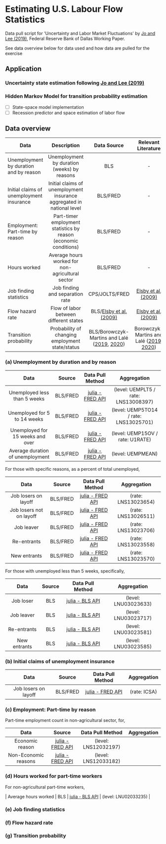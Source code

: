 # Estimating U.S. Labour Flow Statistics
Data pull script for 'Uncertainty and Labor Market Fluctuations' by [Jo and Lee (2019)](https://doi.org/10.24149/wp1904), Federal Reserve Bank of Dallas Working Paper.

See data overview below for data used and how data are pulled for the exercise

## Application
### Uncertainty state estimation following [Jo and Lee (2019)](https://doi.org/10.24149/wp1904)
### Hidden Markov Model for transition probability estimation
- [ ] State-space model implementation
- [ ] Recession predictor and space estimation of labor flow

## Data overview
| Data | Description | Data Source | Relevant Literature |
| --- | :---: | :---: | :---: |
| Unemployment by duration and by reason | Unemployment by duration (weeks) by reasons | BLS |  - |
| Initial claims of unemployment insurance | Initial claims of unemployment insurance aggregated in national level | BLS/FRED | - | - |
| Employment: Part-time by reason | Part-timer employment statistics by reason (economic conditions) | BLS/FRED | - |
| Hours worked | Average hours worked for non-agricultural sector | BLS/FRED | - |
| Job finding statistics | Job finding and separation rate | CPS/JOLTS/FRED | [Elsby et al. (2009)](https://doi.org/10.1257/mac.1.1.84) |
| Flow hazard rate | Flow of labor between different states | BLS/[Elsby et al. (2009)](https://doi.org/10.1257/mac.1.1.84) | [Elsby et al. (2009)](https://doi.org/10.1257/mac.1.1.84) |
| Transition probability | Probability of changing employment state/status | BLS/Borowczyk-Martins and Lalé ([2019](https://doi.org/10.1257/mac.20160078), [2020](https://doi.org/10.1016/j.labeco.2020.101940)) | Borowczyk-Martins and Lalé ([2019](https://doi.org/10.1257/mac.20160078), [2020](https://doi.org/10.1016/j.labeco.2020.101940)) |

### (a) Unemployment by duration and by reason

| Data | Source | Data Pull Method | Aggregation |
| :---: | :---: | :---: | :---: |
| Unemployed less than 5 weeks | BLS/FRED | [julia - FRED API](https://github.com/micahjsmith/FredData.jl) | (level: UEMPLT5 / rate: LNS13008397) |
| Unemployed for 5 to 14 weeks | BLS/FRED | [julia - FRED API](https://github.com/micahjsmith/FredData.jl) | (level: UEMP5TO14 / rate: LNS13025701) |
| Unemployed for 15 weeks and over | BLS/FRED | [julia - FRED API](https://github.com/micahjsmith/FredData.jl) | (level: UEMP15OV / rate: U1RATE) |
| Average duration of unemployment | BLS/FRED | [julia - FRED API](https://github.com/micahjsmith/FredData.jl) | (level: UEMPMEAN) |

For those with specific reasons, as a percent of total unemployed,

| Data | Source | Data Pull Method | Aggregation |
| :---: | :---: | :---: | :---: |
| Job losers on layoff | BLS/FRED | [julia - FRED API](https://github.com/micahjsmith/FredData.jl) | (rate: LNS13023654) |
| Job losers not on layoff | BLS/FRED | [julia - FRED API](https://github.com/micahjsmith/FredData.jl) | (rate: LNS13026511) |
| Job leaver | BLS/FRED | [julia - FRED API](https://github.com/micahjsmith/FredData.jl) | (rate: LNS13023706) |
| Re-entrants | BLS/FRED | [julia - FRED API](https://github.com/micahjsmith/FredData.jl) | (rate: LNS13023558) |
| New entrants | BLS/FRED | [julia - FRED API](https://github.com/micahjsmith/FredData.jl) | (rate: LNS13023570) |

For those with unemployed less than 5 weeks, specifically,

| Data | Source | Data Pull Method | Aggregation |
| :---: | :---: | :---: | :---: |
| Job loser | BLS | [julia - BLS API](https://www.bls.gov/developers/api_sample_code.htm) | (level: LNU03023633) |
| Job leaver | BLS | [julia - BLS API](https://www.bls.gov/developers/api_sample_code.htm) | (level: LNU03023717) |
| Re-entrants  | BLS | [julia - BLS API](https://www.bls.gov/developers/api_sample_code.htm) | (level: LNU03023581) |
| New entrants  | BLS | [julia - BLS API](https://www.bls.gov/developers/api_sample_code.htm) | (level: LNU03023585) |

### (b) Initial claims of unemployment insurance
| Data | Source | Data Pull Method | Aggregation |
| :---: | :---: | :---: | :---: |
| Job losers on layoff | BLS/FRED | [julia - FRED API](https://github.com/micahjsmith/FredData.jl) | (rate: ICSA) |

### (c) Employment: Part-time by reason
Part-time employment count in non-agricultural sector, for, 

| Data | Source | Data Pull Method | Aggregation |
| :---: | :---: | :---: | :---: |
| Economic reason | [julia - FRED API](https://github.com/micahjsmith/FredData.jl) | (level: LNS12032197) |
| Non-Economic reasons | [julia - FRED API](https://github.com/micahjsmith/FredData.jl) | (level: LNS12033182) |

### (d) Hours worked for part-time workers
For non-agricultural part-time workers,

| Average hours worked  | BLS | [julia - BLS API](https://www.bls.gov/developers/api_sample_code.htm) | (level: LNU02033235) |

### (e) Job finding statistics
### (f) Flow hazard rate
### (g) Transition probability
